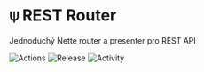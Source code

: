 # ⍦ REST Router
Jednoduchý Nette router a presenter pro REST API

![Actions](https://github.com/liquiddesign/rest-router/actions/workflows/php.yml/badge.svg)
![Release](https://img.shields.io/github/v/tag/liquiddesign/rest-router)
![Activity](https://img.shields.io/github/last-commit/liquiddesign/datalist)